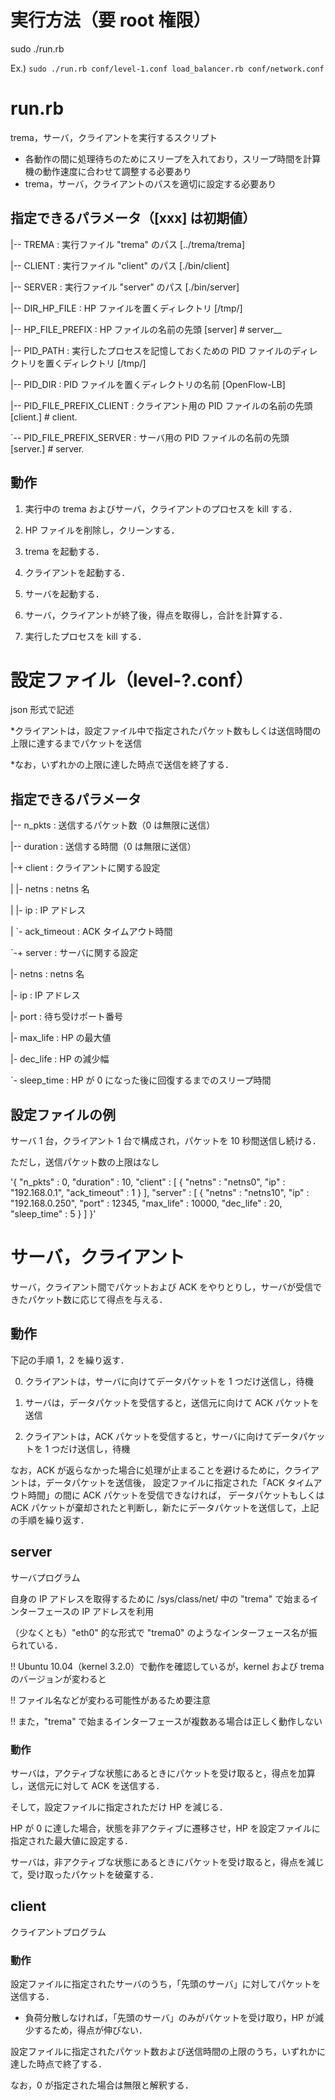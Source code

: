 # 実行方法（要 root 権限）
sudo ./run.rb <level config> <load balancer> <network config>

Ex.) `sudo ./run.rb conf/level-1.conf load_balancer.rb conf/network.conf`


# run.rb
trema，サーバ，クライアントを実行するスクリプト
* 各動作の間に処理待ちのためにスリープを入れており，スリープ時間を計算機の動作速度に合わせて調整する必要あり
* trema，サーバ，クライアントのパスを適切に設定する必要あり

## 指定できるパラメータ（[xxx] は初期値）

|-- TREMA          : 実行ファイル "trema" のパス [../trema/trema]

|-- CLIENT         : 実行ファイル "client" のパス [./bin/client]

|-- SERVER         : 実行ファイル "server" のパス [./bin/server]

|-- DIR_HP_FILE    : HP ファイルを置くディレクトリ [/tmp/]

|-- HP_FILE_PREFIX : HP ファイルの名前の先頭 [server] # server_<IP address>_<MAC address>

|-- PID_PATH       : 実行したプロセスを記憶しておくための PID ファイルのディレクトリを置くディレクトリ [/tmp/]

|-- PID_DIR        : PID ファイルを置くディレクトリの名前 [OpenFlow-LB]

|-- PID_FILE_PREFIX_CLIENT : クライアント用の PID ファイルの名前の先頭 [client.] # client.<PID>

`-- PID_FILE_PREFIX_SERVER : サーバ用の PID ファイルの名前の先頭 [server.] # server.<PID>

## 動作
1) 実行中の trema およびサーバ，クライアントのプロセスを kill する．

2) HP ファイルを削除し，クリーンする．

3) trema を起動する．

4) クライアントを起動する．

5) サーバを起動する．

6) サーバ，クライアントが終了後，得点を取得し，合計を計算する．

7) 実行したプロセスを kill する．


# 設定ファイル（level-?.conf）
json 形式で記述

*クライアントは，設定ファイル中で指定されたパケット数もしくは送信時間の上限に達するまでパケットを送信

*なお，いずれかの上限に達した時点で送信を終了する．

## 指定できるパラメータ
|-- n_pkts   : 送信するパケット数（0 は無限に送信）

|-- duration : 送信する時間（0 は無限に送信）

|-+ client   : クライアントに関する設定

| |- netns       : netns 名

| |- ip          : IP アドレス

| `- ack_timeout : ACK タイムアウト時間

`-+ server   : サーバに関する設定

  |- netns       : netns 名

  |- ip          : IP アドレス

  |- port        : 待ち受けポート番号

  |- max_life    : HP の最大値

  |- dec_life    : HP の減少幅

  `- sleep_time  : HP が 0 になった後に回復するまでのスリープ時間

## 設定ファイルの例
サーバ 1 台，クライアント 1 台で構成され，パケットを 10 秒間送信し続ける．

ただし，送信パケット数の上限はなし

'{
    "n_pkts" : 0,
    "duration" : 10,
    "client" : [
	{
            "netns" : "netns0", 
            "ip" : "192.168.0.1",
            "ack_timeout" : 1
        }
    ],
    "server" : [
	{
	    "netns" : "netns10",
	    "ip" : "192.168.0.250",
	    "port" : 12345,
            "max_life" : 10000,
	    "dec_life" : 20,
	    "sleep_time" : 5
	}
    ]
}'


# サーバ，クライアント
サーバ，クライアント間でパケットおよび ACK をやりとりし，サーバが受信できたパケット数に応じて得点を与える．

## 動作
下記の手順 1，2 を繰り返す．

0) クライアントは，サーバに向けてデータパケットを 1 つだけ送信し，待機

1) サーバは，データパケットを受信すると，送信元に向けて ACK パケットを送信

2) クライアントは，ACK パケットを受信すると，サーバに向けてデータパケットを 1 つだけ送信し，待機

なお，ACK が返らなかった場合に処理が止まることを避けるために，クライアントは，データパケットを送信後，
設定ファイルに指定された「ACK タイムアウト時間」の間に ACK パケットを受信できなければ，
データパケットもしくは ACK パケットが棄却されたと判断し，新たにデータパケットを送信して，上記の手順を繰り返す．

## server
サーバプログラム

自身の IP アドレスを取得するために /sys/class/net/ 中の "trema" で始まるインターフェースの IP アドレスを利用

 （少なくとも）"eth0" 的な形式で "trema0" のようなインターフェース名が振られている．

!! Ubuntu 10.04（kernel 3.2.0）で動作を確認しているが，kernel および trema のバージョンが変わると

!! ファイル名などが変わる可能性があるため要注意

!! また，"trema" で始まるインターフェースが複数ある場合は正しく動作しない

### 動作
サーバは，アクティブな状態にあるときにパケットを受け取ると，得点を加算し，送信元に対して ACK を送信する．

そして，設定ファイルに指定されただけ HP を減じる．

HP が 0 に達した場合，状態を非アクティブに遷移させ，HP を設定ファイルに指定された最大値に設定する．

サーバは，非アクティブな状態にあるときにパケットを受け取ると，得点を減じて，受け取ったパケットを破棄する．

## client
クライアントプログラム

### 動作
設定ファイルに指定されたサーバのうち，「先頭のサーバ」に対してパケットを送信する．

* 負荷分散しなければ，「先頭のサーバ」のみがパケットを受け取り，HP が減少するため，得点が伸びない．

設定ファイルに指定されたパケット数および送信時間の上限のうち，いずれかに達した時点で終了する．

なお，0 が指定された場合は無限と解釈する．
